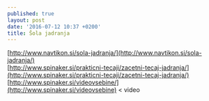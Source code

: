 ```yaml
---
published: true
layout: post
date: '2016-07-12 10:37 +0200'
title: Šola jadranja
---
```

[http://www.navtikon.si/sola-jadranja/](http://www.navtikon.si/sola-jadranja/)  
[http://www.spinaker.si/prakticni-tecaji/zacetni-tecaj-jadranja/](http://www.spinaker.si/prakticni-tecaji/zacetni-tecaj-jadranja/)
[http://www.spinaker.si/videovsebine/](http://www.spinaker.si/videovsebine) < video
